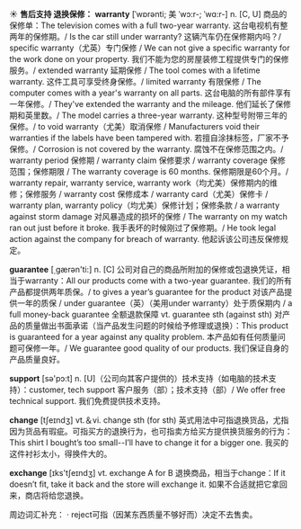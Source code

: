 ☀ <span class="category">**售后支持 退换保修：**</span>
<span class="vocabulary">**warranty**</span> [ˈwɒrənti; 美 ˈwɔ:r-; ˈwɑ:r-]
<span class="definition">n. [C, U] 商品的保修单：</span>The television comes with a full two-year warranty. 这台电视机有整两年的保修期。/ Is the car still under warranty? 这辆汽车仍在保修期内吗？/ specific warranty（尤英）专门保修 / We can not give a specific warranty for the work done on your property. 我们不能为您的房屋装修工程提供专门的保修服务。/ extended warranty 延期保修 / The tool comes with a lifetime warranty. 这件工具可享受终身保修。/ limited warranty 有限保修 / The computer comes with a year's warranty on all parts. 这台电脑的所有部件享有一年保修。/ They've extended the warranty and the mileage. 他们延长了保修期和英里数。/ The model carries a three-year warranty. 这种型号附带三年的保修。/ to void warranty（尤美）取消保修 / Manufacturers void their warranties if the labels have been tampered with. 若擅自涂抹标签，厂家不予保修。/ Corrosion is not covered by the warranty. 腐蚀不在保修范围之内。/ warranty period 保修期 / warranty claim 保修要求 / warranty coverage 保修范围；保修期限 / The warranty coverage is 60 months. 保修期限是60个月。/ warranty repair, warranty service, warranty work（均尤美）保修期内的维修；保修服务 / warranty cost 保修成本 / warranty card（尤美）保修卡 / warranty plan, warranty policy（均尤美）保修计划；保修条款 / a warranty against storm damage 对风暴造成的损坏的保修 / The warranty on my watch ran out just before it broke. 我手表坏的时候刚过了保修期。/ He took legal action against the company for breach of warranty. 他起诉该公司违反保修规定。

<span class="vocabulary">**guarantee**</span> [͵ɡærən'ti:] 
<span class="definition">n. [C] 公司对自己的商品所附加的保修或包退换凭证，相当于warranty：</span>All our products come with a two-year guarantee. 我们的所有产品都提供两年质保。/ to gives a year’s guarantee for the product 对该产品提供一年的质保 / under guarantee（英）（美用under warranty）处于质保期内 / a full money-back guarantee 全额退款保障 <span class="definition">vt. guarantee sth (against sth) 对产品的质量做出书面承诺（当产品发生问题的时候给予修理或退换）：</span>This product is guaranteed for a year against any quality problem. 本产品如有任何质量问题可保修一年。/ We guarantee good quality of our products. 我们保证自身的产品质量良好。

<span class="vocabulary">**support**</span> [sə'pɔ:t] 
<span class="definition">n. [U]（公司向其客户提供的）技术支持（如电脑的技术支持）：</span>customer, tech support 客户服务（部）；技术支持（部）/ We offer free technical support. 我们免费提供技术支持。

<span class="vocabulary">**change**</span> [tʃeɪndӡ] 
<span class="definition">vt.＆vi. change sth (for sth) 英式用法中可指退换货品，尤指因为货品有瑕疵。可指买方的退换行为，也可指卖方给买方提供换货服务的行为：</span>This shirt I bought’s too small--I’ll have to change it for a bigger one. 我买的这件衬衫太小，得换件大的。

<span class="vocabulary">**exchange**</span> [ɪks'tʃeɪndӡ] 
<span class="definition">vt. exchange A for B 退换商品，相当于change：</span>If it doesn’t fit, take it back and the store will exchange it. 如果不合适就把它拿回来，商店将给您退换。

周边词汇补充：
· reject可指（因某东西质量不够好而）决定不去售卖。



